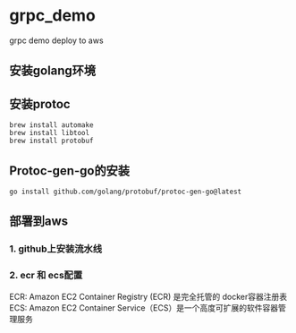 # grpc_demo
grpc demo deploy to aws

## 安装golang环境

## 安装protoc

```shell
brew install automake
brew install libtool
brew install protobuf
```

## Protoc-gen-go的安装

```shell
go install github.com/golang/protobuf/protoc-gen-go@latest
```

## 部署到aws

### 1. github上安装流水线

### 2. ecr 和 ecs配置
ECR: Amazon EC2 Container Registry (ECR) 是完全托管的 docker容器注册表
ECS: Amazon EC2 Container Service（ECS）是一个高度可扩展的软件容器管理服务
